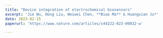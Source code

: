 ```yaml
---
title: "Device integration of electrochemical biosensors"
excerpt: 'Jie Wu, Hong Liu, Weiwei Chen, **Biao Ma** & Huangxian Ju*'
date: 2023-02-15
paperurl: 'https://www.nature.com/articles/s44222-023-00032-w'

---
```

